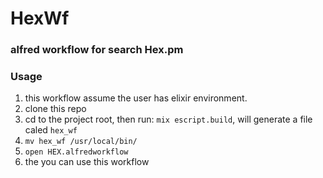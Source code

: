 HexWf
=====

### alfred workflow for search Hex.pm

### Usage
1. this workflow assume the user has elixir environment.
2. clone this repo
3. cd to the project root, then run: `mix escript.build`, will generate a file caled `hex_wf`
4. `mv hex_wf /usr/local/bin/`
5. `open HEX.alfredworkflow`
6. the you can use this workflow
